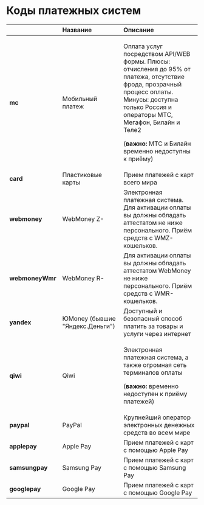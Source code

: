 # Коды платежных систем

<table>
  <thead>
    <tr>
      <th style="text-align:left"></th>
      <th style="text-align:left"><b>&#x41D;&#x430;&#x437;&#x432;&#x430;&#x43D;&#x438;&#x435;</b> 
      </th>
      <th style="text-align:left"><b>&#x41E;&#x43F;&#x438;&#x441;&#x430;&#x43D;&#x438;&#x435;</b>
      </th>
    </tr>
  </thead>
  <tbody>
    <tr>
      <td style="text-align:left"><b>mc</b>
      </td>
      <td style="text-align:left">&#x41C;&#x43E;&#x431;&#x438;&#x43B;&#x44C;&#x43D;&#x44B;&#x439; &#x43F;&#x43B;&#x430;&#x442;&#x435;&#x436;</td>
      <td
      style="text-align:left">
        <p>&#x41E;&#x43F;&#x43B;&#x430;&#x442;&#x430; &#x443;&#x441;&#x43B;&#x443;&#x433;
          &#x43F;&#x43E;&#x441;&#x440;&#x435;&#x434;&#x441;&#x442;&#x432;&#x43E;&#x43C;
          API/WEB &#x444;&#x43E;&#x440;&#x43C;&#x44B;. &#x41F;&#x43B;&#x44E;&#x441;&#x44B;:
          &#x43E;&#x442;&#x447;&#x438;&#x441;&#x43B;&#x435;&#x43D;&#x438;&#x44F;
          &#x434;&#x43E; 95% &#x43E;&#x442; &#x43F;&#x43B;&#x430;&#x442;&#x435;&#x436;&#x430;,
          &#x43E;&#x442;&#x441;&#x443;&#x442;&#x441;&#x442;&#x432;&#x438;&#x435;
          &#x444;&#x440;&#x43E;&#x434;&#x430;, &#x43F;&#x440;&#x43E;&#x437;&#x440;&#x430;&#x447;&#x43D;&#x44B;&#x439;
          &#x43F;&#x440;&#x43E;&#x446;&#x435;&#x441;&#x441; &#x43E;&#x43F;&#x43B;&#x430;&#x442;&#x44B;.
          &#x41C;&#x438;&#x43D;&#x443;&#x441;&#x44B;: &#x434;&#x43E;&#x441;&#x442;&#x443;&#x43F;&#x43D;&#x430;
          &#x442;&#x43E;&#x43B;&#x44C;&#x43A;&#x43E; &#x420;&#x43E;&#x441;&#x441;&#x438;&#x44F;
          &#x438; &#x43E;&#x43F;&#x435;&#x440;&#x430;&#x442;&#x43E;&#x440;&#x44B;
          &#x41C;&#x422;&#x421;, &#x41C;&#x435;&#x433;&#x430;&#x444;&#x43E;&#x43D;,
          &#x411;&#x438;&#x43B;&#x430;&#x439;&#x43D; &#x438; &#x422;&#x435;&#x43B;&#x435;2</p>
        <p>(<b>&#x432;&#x430;&#x436;&#x43D;&#x43E;:</b> &#x41C;&#x422;&#x421; &#x438;
          &#x411;&#x438;&#x43B;&#x430;&#x439;&#x43D; &#x432;&#x440;&#x435;&#x43C;&#x435;&#x43D;&#x43D;&#x43E;
          &#x43D;&#x435;&#x434;&#x43E;&#x441;&#x442;&#x443;&#x43F;&#x43D;&#x44B;
          &#x43A; &#x43F;&#x440;&#x438;&#x451;&#x43C;&#x443;)</p>
        </td>
    </tr>
    <tr>
      <td style="text-align:left"><b>card</b>
      </td>
      <td style="text-align:left">&#x41F;&#x43B;&#x430;&#x441;&#x442;&#x438;&#x43A;&#x43E;&#x432;&#x44B;&#x435;
        &#x43A;&#x430;&#x440;&#x442;&#x44B;</td>
      <td style="text-align:left">&#x41F;&#x440;&#x438;&#x435;&#x43C; &#x43F;&#x43B;&#x430;&#x442;&#x435;&#x436;&#x435;&#x439;
        &#x441; &#x43A;&#x430;&#x440;&#x442; &#x432;&#x441;&#x435;&#x433;&#x43E;
        &#x43C;&#x438;&#x440;&#x430;</td>
    </tr>
    <tr>
      <td style="text-align:left"><b>webmoney</b>
      </td>
      <td style="text-align:left">WebMoney Z-</td>
      <td style="text-align:left">&#x42D;&#x43B;&#x435;&#x43A;&#x442;&#x440;&#x43E;&#x43D;&#x43D;&#x430;&#x44F;
        &#x43F;&#x43B;&#x430;&#x442;&#x435;&#x436;&#x43D;&#x430;&#x44F; &#x441;&#x438;&#x441;&#x442;&#x435;&#x43C;&#x430;.
        &#x414;&#x43B;&#x44F; &#x430;&#x43A;&#x442;&#x438;&#x432;&#x430;&#x446;&#x438;&#x438;
        &#x43E;&#x43F;&#x43B;&#x430;&#x442;&#x44B; &#x432;&#x44B; &#x434;&#x43E;&#x43B;&#x436;&#x43D;&#x44B;
        &#x43E;&#x431;&#x43B;&#x430;&#x434;&#x430;&#x442;&#x44C; &#x430;&#x442;&#x442;&#x435;&#x441;&#x442;&#x430;&#x442;&#x43E;&#x43C;
        &#x43D;&#x435; &#x43D;&#x438;&#x436;&#x435; &#x43F;&#x435;&#x440;&#x441;&#x43E;&#x43D;&#x430;&#x43B;&#x44C;&#x43D;&#x43E;&#x433;&#x43E;.
        &#x41F;&#x440;&#x438;&#x451;&#x43C; &#x441;&#x440;&#x435;&#x434;&#x441;&#x442;&#x432;
        &#x441; WMZ-&#x43A;&#x43E;&#x448;&#x435;&#x43B;&#x44C;&#x43A;&#x43E;&#x432;.</td>
    </tr>
    <tr>
      <td style="text-align:left"><b>webmoneyWmr</b>
      </td>
      <td style="text-align:left">WebMoney R-</td>
      <td style="text-align:left">&#x414;&#x43B;&#x44F; &#x430;&#x43A;&#x442;&#x438;&#x432;&#x430;&#x446;&#x438;&#x438;
        &#x43E;&#x43F;&#x43B;&#x430;&#x442;&#x44B; &#x432;&#x44B; &#x434;&#x43E;&#x43B;&#x436;&#x43D;&#x44B;
        &#x43E;&#x431;&#x43B;&#x430;&#x434;&#x430;&#x442;&#x44C; &#x430;&#x442;&#x442;&#x435;&#x441;&#x442;&#x430;&#x442;&#x43E;&#x43C;
        WebMoney &#x43D;&#x435; &#x43D;&#x438;&#x436;&#x435; &#x43F;&#x435;&#x440;&#x441;&#x43E;&#x43D;&#x430;&#x43B;&#x44C;&#x43D;&#x43E;&#x433;&#x43E;.
        &#x41F;&#x440;&#x438;&#x451;&#x43C; &#x441;&#x440;&#x435;&#x434;&#x441;&#x442;&#x432;
        &#x441; WMR-&#x43A;&#x43E;&#x448;&#x435;&#x43B;&#x44C;&#x43A;&#x43E;&#x432;.</td>
    </tr>
    <tr>
      <td style="text-align:left"><b>yandex</b>
      </td>
      <td style="text-align:left">&#x42E;Money (&#x431;&#x44B;&#x432;&#x448;&#x438;&#x435; &quot;&#x42F;&#x43D;&#x434;&#x435;&#x43A;&#x441;.&#x414;&#x435;&#x43D;&#x44C;&#x433;&#x438;&quot;)</td>
      <td
      style="text-align:left">&#x414;&#x43E;&#x441;&#x442;&#x443;&#x43F;&#x43D;&#x44B;&#x439; &#x438;
        &#x431;&#x435;&#x437;&#x43E;&#x43F;&#x430;&#x441;&#x43D;&#x44B;&#x439;
        &#x441;&#x43F;&#x43E;&#x441;&#x43E;&#x431; &#x43F;&#x43B;&#x430;&#x442;&#x438;&#x442;&#x44C;
        &#x437;&#x430; &#x442;&#x43E;&#x432;&#x430;&#x440;&#x44B; &#x438; &#x443;&#x441;&#x43B;&#x443;&#x433;&#x438;
        &#x447;&#x435;&#x440;&#x435;&#x437; &#x438;&#x43D;&#x442;&#x435;&#x440;&#x43D;&#x435;&#x442;</td>
    </tr>
    <tr>
      <td style="text-align:left"><b>qiwi</b>
      </td>
      <td style="text-align:left">Qiwi</td>
      <td style="text-align:left">
        <p>&#x42D;&#x43B;&#x435;&#x43A;&#x442;&#x440;&#x43E;&#x43D;&#x43D;&#x430;&#x44F;
          &#x43F;&#x43B;&#x430;&#x442;&#x435;&#x436;&#x43D;&#x430;&#x44F; &#x441;&#x438;&#x441;&#x442;&#x435;&#x43C;&#x430;,
          &#x430; &#x442;&#x430;&#x43A;&#x436;&#x435; &#x43E;&#x433;&#x440;&#x43E;&#x43C;&#x43D;&#x430;&#x44F;
          &#x441;&#x435;&#x442;&#x44C; &#x442;&#x435;&#x440;&#x43C;&#x438;&#x43D;&#x430;&#x43B;&#x43E;&#x432;
          &#x43E;&#x43F;&#x43B;&#x430;&#x442;&#x44B;</p>
        <p>(<b>&#x432;&#x430;&#x436;&#x43D;&#x43E;:</b> &#x432;&#x440;&#x435;&#x43C;&#x435;&#x43D;&#x43D;&#x43E;
          &#x43D;&#x435;&#x434;&#x43E;&#x441;&#x442;&#x443;&#x43F;&#x435;&#x43D;
          &#x43A; &#x43F;&#x440;&#x438;&#x451;&#x43C;&#x443; &#x43F;&#x43B;&#x430;&#x442;&#x435;&#x436;&#x435;&#x439;)</p>
      </td>
    </tr>
    <tr>
      <td style="text-align:left"><b>paypal</b>
      </td>
      <td style="text-align:left">PayPal</td>
      <td style="text-align:left">&#x41A;&#x440;&#x443;&#x43F;&#x43D;&#x435;&#x439;&#x448;&#x438;&#x439;
        &#x43E;&#x43F;&#x435;&#x440;&#x430;&#x442;&#x43E;&#x440; &#x44D;&#x43B;&#x435;&#x43A;&#x442;&#x440;&#x43E;&#x43D;&#x43D;&#x44B;&#x445;
        &#x434;&#x435;&#x43D;&#x435;&#x436;&#x43D;&#x44B;&#x445; &#x441;&#x440;&#x435;&#x434;&#x441;&#x442;&#x432;
        &#x432;&#x43E; &#x432;&#x441;&#x435;&#x43C; &#x43C;&#x438;&#x440;&#x435;</td>
    </tr>
    <tr>
      <td style="text-align:left"><b>applepay</b>
      </td>
      <td style="text-align:left">Apple Pay</td>
      <td style="text-align:left">&#x41F;&#x440;&#x438;&#x435;&#x43C; &#x43F;&#x43B;&#x430;&#x442;&#x435;&#x436;&#x435;&#x439;
        &#x441; &#x43A;&#x430;&#x440;&#x442; &#x441; &#x43F;&#x43E;&#x43C;&#x43E;&#x449;&#x44C;&#x44E;
        Apple Pay</td>
    </tr>
    <tr>
      <td style="text-align:left"><b>samsungpay</b>
      </td>
      <td style="text-align:left">Samsung Pay</td>
      <td style="text-align:left">&#x41F;&#x440;&#x438;&#x435;&#x43C; &#x43F;&#x43B;&#x430;&#x442;&#x435;&#x436;&#x435;&#x439;
        &#x441; &#x43A;&#x430;&#x440;&#x442; &#x441; &#x43F;&#x43E;&#x43C;&#x43E;&#x449;&#x44C;&#x44E;
        Samsung Pay</td>
    </tr>
    <tr>
      <td style="text-align:left"><b>googlepay</b>
      </td>
      <td style="text-align:left">Google Pay</td>
      <td style="text-align:left">&#x41F;&#x440;&#x438;&#x435;&#x43C; &#x43F;&#x43B;&#x430;&#x442;&#x435;&#x436;&#x435;&#x439;
        &#x441; &#x43A;&#x430;&#x440;&#x442; &#x441; &#x43F;&#x43E;&#x43C;&#x43E;&#x449;&#x44C;&#x44E;
        Google Pay</td>
    </tr>
  </tbody>
</table>

